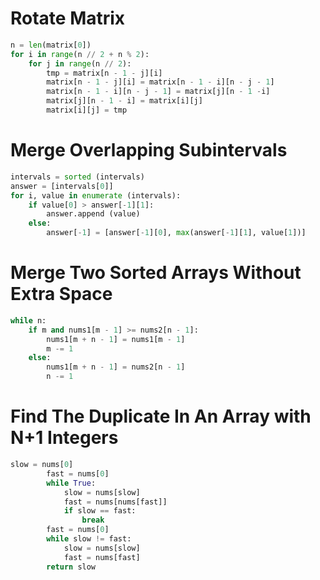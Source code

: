 # Rotate Matrix

```python
n = len(matrix[0])
for i in range(n // 2 + n % 2):
    for j in range(n // 2):
        tmp = matrix[n - 1 - j][i]
        matrix[n - 1 - j][i] = matrix[n - 1 - i][n - j - 1]
        matrix[n - 1 - i][n - j - 1] = matrix[j][n - 1 -i]
        matrix[j][n - 1 - i] = matrix[i][j]
        matrix[i][j] = tmp
```

# Merge Overlapping Subintervals

```python
intervals = sorted (intervals)
answer = [intervals[0]]
for i, value in enumerate (intervals):
	if value[0] > answer[-1][1]:
		answer.append (value)
	else:
		answer[-1] = [answer[-1][0], max(answer[-1][1], value[1])]

```

# Merge Two Sorted Arrays Without Extra Space

```python
while n:
    if m and nums1[m - 1] >= nums2[n - 1]:
        nums1[m + n - 1] = nums1[m - 1]
        m -= 1
    else:
        nums1[m + n - 1] = nums2[n - 1]
        n -= 1

```

# Find The Duplicate In An Array with N+1 Integers

```python
slow = nums[0]
        fast = nums[0]
        while True:
            slow = nums[slow]
            fast = nums[nums[fast]]
            if slow == fast:
                break
        fast = nums[0]
        while slow != fast:
            slow = nums[slow]
            fast = nums[fast]
        return slow
```
